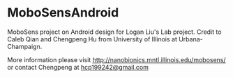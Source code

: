 MoboSensAndroid
===============

MoboSens project on Android design for Logan Liu's Lab project.
Credit to Caleb Qian and Chengpeng Hu from University of Illinois at Urbana-Champaign.

More information please visit http://nanobionics.mntl.illinois.edu/mobosens/
or contact Chengpeng at hcp199242@gmail.com

